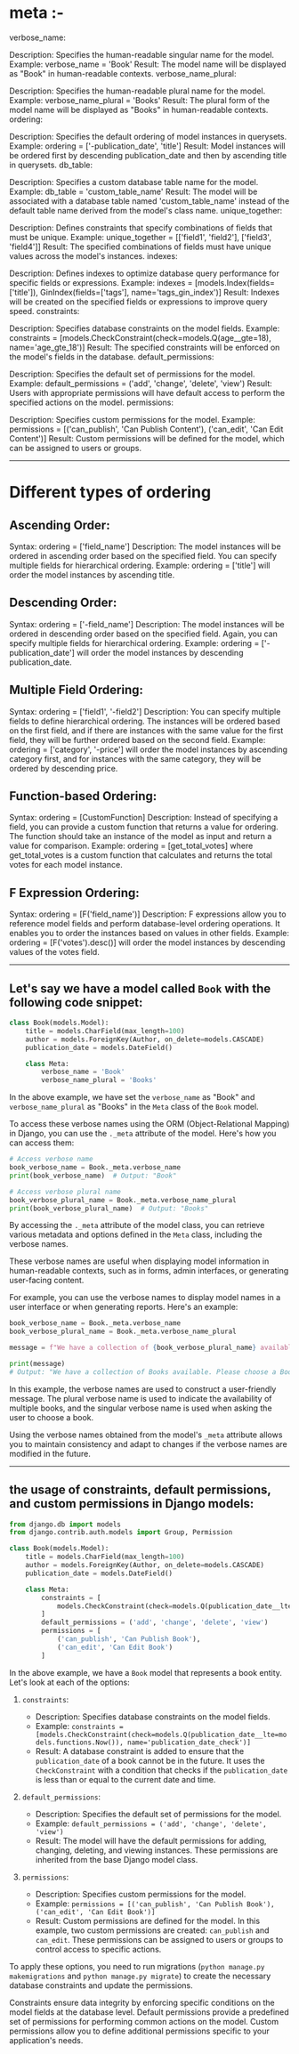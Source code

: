 
# meta :-
verbose_name:

Description: Specifies the human-readable singular name for the model.
Example: verbose_name = 'Book'
Result: The model name will be displayed as "Book" in human-readable contexts.
verbose_name_plural:

Description: Specifies the human-readable plural name for the model.
Example: verbose_name_plural = 'Books'
Result: The plural form of the model name will be displayed as "Books" in human-readable contexts.
ordering:

Description: Specifies the default ordering of model instances in querysets.
Example: ordering = ['-publication_date', 'title']
Result: Model instances will be ordered first by descending publication_date and then by ascending title in querysets.
db_table:

Description: Specifies a custom database table name for the model.
Example: db_table = 'custom_table_name'
Result: The model will be associated with a database table named 'custom_table_name' instead of the default table name derived from the model's class name.
unique_together:

Description: Defines constraints that specify combinations of fields that must be unique.
Example: unique_together = [['field1', 'field2'], ['field3', 'field4']]
Result: The specified combinations of fields must have unique values across the model's instances.
indexes:

Description: Defines indexes to optimize database query performance for specific fields or expressions.
Example: indexes = [models.Index(fields=['title']), GinIndex(fields=['tags'], name='tags_gin_index')]
Result: Indexes will be created on the specified fields or expressions to improve query speed.
constraints:

Description: Specifies database constraints on the model fields.
Example: constraints = [models.CheckConstraint(check=models.Q(age__gte=18), name='age_gte_18')]
Result: The specified constraints will be enforced on the model's fields in the database.
default_permissions:

Description: Specifies the default set of permissions for the model.
Example: default_permissions = ('add', 'change', 'delete', 'view')
Result: Users with appropriate permissions will have default access to perform the specified actions on the model.
permissions:

Description: Specifies custom permissions for the model.
Example: permissions = [('can_publish', 'Can Publish Content'), ('can_edit', 'Can Edit Content')]
Result: Custom permissions will be defined for the model, which can be assigned to users or groups.

---
# Different types of ordering 

## Ascending Order:

Syntax: ordering = ['field_name']
Description: The model instances will be ordered in ascending order based on the specified field. You can specify multiple fields for hierarchical ordering.
Example: ordering = ['title'] will order the model instances by ascending title.

## Descending Order:

Syntax: ordering = ['-field_name']
Description: The model instances will be ordered in descending order based on the specified field. Again, you can specify multiple fields for hierarchical ordering.
Example: ordering = ['-publication_date'] will order the model instances by descending publication_date.

## Multiple Field Ordering:

Syntax: ordering = ['field1', '-field2']
Description: You can specify multiple fields to define hierarchical ordering. The instances will be ordered based on the first field, and if there are instances with the same value for the first field, they will be further ordered based on the second field.
Example: ordering = ['category', '-price'] will order the model instances by ascending category first, and for instances with the same category, they will be ordered by descending price.


## Function-based Ordering:

Syntax: ordering = [CustomFunction]
Description: Instead of specifying a field, you can provide a custom function that returns a value for ordering. The function should take an instance of the model as input and return a value for comparison.
Example: ordering = [get_total_votes] where get_total_votes is a custom function that calculates and returns the total votes for each model instance.

## F Expression Ordering:

Syntax: ordering = [F('field_name')]
Description: F expressions allow you to reference model fields and perform database-level ordering operations. It enables you to order the instances based on values in other fields.
Example: ordering = [F('votes').desc()] will order the model instances by descending values of the votes field.

---

##  Let's say we have a model called `Book` with the following code snippet:

```python
class Book(models.Model):
    title = models.CharField(max_length=100)
    author = models.ForeignKey(Author, on_delete=models.CASCADE)
    publication_date = models.DateField()

    class Meta:
        verbose_name = 'Book'
        verbose_name_plural = 'Books'
```

In the above example, we have set the `verbose_name` as "Book" and `verbose_name_plural` as "Books" in the `Meta` class of the `Book` model.

To access these verbose names using the ORM (Object-Relational Mapping) in Django, you can use the `._meta` attribute of the model. Here's how you can access them:

```python
# Access verbose name
book_verbose_name = Book._meta.verbose_name
print(book_verbose_name)  # Output: "Book"

# Access verbose plural name
book_verbose_plural_name = Book._meta.verbose_name_plural
print(book_verbose_plural_name)  # Output: "Books"
```

By accessing the `._meta` attribute of the model class, you can retrieve various metadata and options defined in the `Meta` class, including the verbose names.

These verbose names are useful when displaying model information in human-readable contexts, such as in forms, admin interfaces, or generating user-facing content.

For example, you can use the verbose names to display model names in a user interface or when generating reports. Here's an example:

```python
book_verbose_name = Book._meta.verbose_name
book_verbose_plural_name = Book._meta.verbose_name_plural

message = f"We have a collection of {book_verbose_plural_name} available. Please choose a {book_verbose_name}."

print(message)
# Output: "We have a collection of Books available. Please choose a Book."
```

In this example, the verbose names are used to construct a user-friendly message. The plural verbose name is used to indicate the availability of multiple books, and the singular verbose name is used when asking the user to choose a book.

Using the verbose names obtained from the model's `_meta` attribute allows you to maintain consistency and adapt to changes if the verbose names are modified in the future.

---

##  the usage of constraints, default permissions, and custom permissions in Django models:

```python
from django.db import models
from django.contrib.auth.models import Group, Permission

class Book(models.Model):
    title = models.CharField(max_length=100)
    author = models.ForeignKey(Author, on_delete=models.CASCADE)
    publication_date = models.DateField()

    class Meta:
        constraints = [
            models.CheckConstraint(check=models.Q(publication_date__lte=models.functions.Now()), name='publication_date_check')
        ]
        default_permissions = ('add', 'change', 'delete', 'view')
        permissions = [
            ('can_publish', 'Can Publish Book'),
            ('can_edit', 'Can Edit Book')
        ]
```

In the above example, we have a `Book` model that represents a book entity. Let's look at each of the options:

1. `constraints`:
   - Description: Specifies database constraints on the model fields.
   - Example: `constraints = [models.CheckConstraint(check=models.Q(publication_date__lte=models.functions.Now()), name='publication_date_check')]`
   - Result: A database constraint is added to ensure that the `publication_date` of a book cannot be in the future. It uses the `CheckConstraint` with a condition that checks if the `publication_date` is less than or equal to the current date and time.

2. `default_permissions`:
   - Description: Specifies the default set of permissions for the model.
   - Example: `default_permissions = ('add', 'change', 'delete', 'view')`
   - Result: The model will have the default permissions for adding, changing, deleting, and viewing instances. These permissions are inherited from the base Django model class.

3. `permissions`:
   - Description: Specifies custom permissions for the model.
   - Example: `permissions = [('can_publish', 'Can Publish Book'), ('can_edit', 'Can Edit Book')]`
   - Result: Custom permissions are defined for the model. In this example, two custom permissions are created: `can_publish` and `can_edit`. These permissions can be assigned to users or groups to control access to specific actions.

To apply these options, you need to run migrations (`python manage.py makemigrations` and `python manage.py migrate`) to create the necessary database constraints and update the permissions.

Constraints ensure data integrity by enforcing specific conditions on the model fields at the database level. Default permissions provide a predefined set of permissions for performing common actions on the model. Custom permissions allow you to define additional permissions specific to your application's needs.
